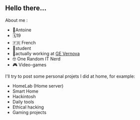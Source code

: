 <!--
**Antoine-Becquet/Antoine-BECQUET** is a ✨ _special_ ✨ repository because its `README.md` (this file) appears on your GitHub profile.

Here are some ideas to get you started:

- 🔭 I’m currently working on ...
- 🌱 I’m currently learning ...
- 👯 I’m looking to collaborate on ...
- 🤔 I’m looking for help with ...
- 💬 Ask me about ...
- 📫 How to reach me: ...
- 😄 Pronouns: ...
- ⚡ Fun fact: ...
-->

## Hello there...

About me :
- 🙋Antoine
- 🗓️19
- 🇫🇷 French
- 🎒student
- 🔧actually working at [GE Vernova](gevernova.com)
- 🤓 One Random IT Nerd
- 🎮 Video-games

I'll try to post some personal projets I did at home, for example:

* HomeLab (Home server)
* Smart Home
* Hackintosh
* Daily tools
* Ethical hacking
* Gaming projects
